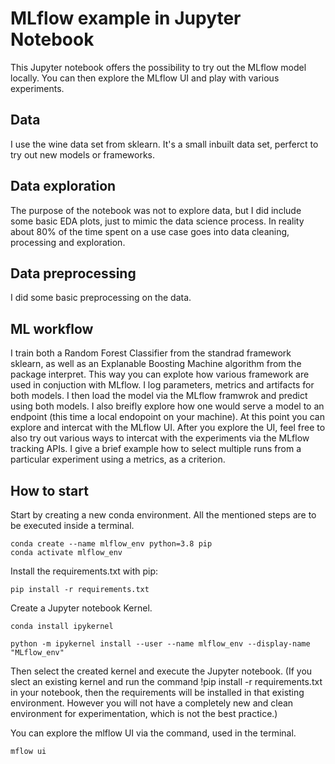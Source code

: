 # MLflow example in Jupyter Notebook 


This Jupyter notebook offers the possibility to try out the MLflow model locally. You can then explore the MLflow UI and play with various experiments.

## Data
I use the wine data set from sklearn. It's a small inbuilt data set, perferct to try out new models or frameworks. 

## Data exploration
The purpose of the notebook was not to explore data, but I did include some basic EDA plots, just to mimic the data science process. In reality about 80% of the time spent on a use case goes into data cleaning, processing and exploration.

## Data preprocessing

I did some basic preprocessing on the data. 

## ML workflow

I train both a Random Forest Classifier from the standrad framework sklearn, as well as an Explanable Boosting Machine algorithm from the package interpret.
This way you can explote how various framework are used in conjuction with MLflow. 
I log parameters, metrics and artifacts for both models. I then load the model via the MLflow framwrok and predict using both models. I also breifly explore how one would serve a model to an endpoint (this time a local endopoint on your machine). 
At this point you can explore and intercat with the MLflow UI. 
After you explore the UI, feel free to also try out various ways to intercat with the experiments via the MLflow tracking APIs. I give a brief example how to select multiple runs from a particular experiment using a metrics, as a criterion.

## How to start

Start by creating a new conda environment. All the mentioned steps are to be executed inside a terminal. 
```
conda create --name mlflow_env python=3.8 pip
conda activate mlflow_env

```
Install the requirements.txt with pip:

```
pip install -r requirements.txt

```

Create a Jupyter notebook Kernel. 

```
conda install ipykernel

python -m ipykernel install --user --name mlflow_env --display-name "MLflow_env"

```

Then select the created kernel and execute the Jupyter notebook. (If you slect an existing kernel and run the command !pip install -r requirements.txt in your notebook, then the requirements will be installed in that  existing environment. However you will not have a completely new and clean environment for experimentation, which is not the best practice.)

You can explore the mlflow UI via the command, used in the terminal. 
```
mflow ui 

```